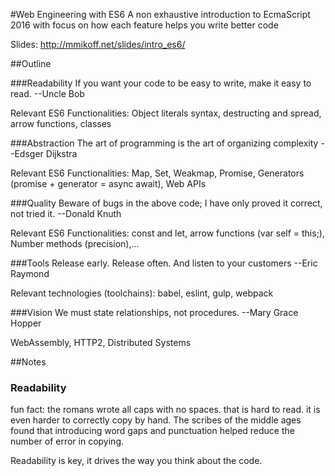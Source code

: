 #Web Engineering with ES6
A non exhaustive introduction to EcmaScript 2016 with focus on how each feature helps you write better code

Slides: http://mmikoff.net/slides/intro_es6/

##Outline

###Readability
If you want your code to be easy to write, make it easy to read. --Uncle Bob

Relevant ES6 Functionalities: Object literals syntax, destructing and spread, arrow functions, classes

###Abstraction
The art of programming is the art of organizing complexity --Edsger Dijkstra

Relevant ES6 Functionalities: Map, Set, Weakmap, Promise, Generators (promise + generator = async await),  Web APIs

###Quality
Beware of bugs in the above code; I have only proved it correct, not tried it. --Donald Knuth

Relevant ES6 Functionalities: const and let, arrow functions (var self = this;), Number methods (precision),...

###Tools
Release early. Release often. And listen to your customers --Eric Raymond

Relevant technologies (toolchains): babel, eslint, gulp, webpack

###Vision
We must state relationships, not procedures. --Mary Grace Hopper

WebAssembly, HTTP2, Distributed Systems


##Notes
### Readability

fun fact: the romans wrote all caps with no spaces.
that is hard to read. it is even harder to correctly copy by hand.
The scribes of the middle ages found that introducing word gaps and punctuation helped reduce the number of error in copying.

Readability is key, it drives the way you think about the code.